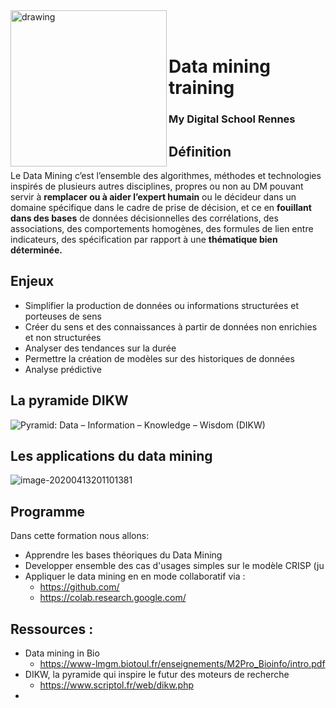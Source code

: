 <img src="https://cashstory.com/_nuxt/img/8259e1b.png" alt="drawing" width="250" align='left'/>
<br>
<br>


# Data mining training 

### My Digital School Rennes





## Définition 

Le Data Mining c’est l’ensemble des algorithmes, méthodes et technologies inspirés de plusieurs autres disciplines, propres ou non au DM pouvant servir à **remplacer ou à aider l’expert humain** ou le décideur dans un domaine spécifique dans le cadre de prise de décision, et ce en **fouillant dans des bases** de données décisionnelles des corrélations, des associations, des comportements homogènes, des formules de lien entre  indicateurs, des spécification par rapport à une **thématique bien déterminée.**

## Enjeux

- Simplifier la production de données ou  informations structurées et porteuses de sens
- Créer du sens et des connaissances à partir de données non enrichies et non structurées
- Analyser des tendances sur la durée
- Permettre la création de modèles sur des historiques de données
- Analyse prédictive

## La pyramide DIKW

![Pyramid: Data – Information – Knowledge – Wisdom (DIKW)  ](https://www.researchgate.net/profile/Marcin_Gajzler/publication/302062058/figure/fig1/AS:460357551562752@1486769201067/Pyramid-Data-Information-Knowledge-Wisdom-DIKW.png)





## Les applications du data mining

![image-20200413201101381](C:\Users\raven\AppData\Roaming\Typora\typora-user-images\image-20200413201101381.png)


## Programme 

Dans cette formation nous allons: 

- Apprendre les bases théoriques du Data Mining 
- Developper ensemble des cas d'usages simples sur le modèle CRISP (ju
- Appliquer le data mining en en mode collaboratif via : 
  - https://github.com/
  - https://colab.research.google.com/



## Ressources : 

- Data mining in Bio 
  - https://www-lmgm.biotoul.fr/enseignements/M2Pro_Bioinfo/intro.pdf
- DIKW, la pyramide qui inspire le futur des moteurs de recherche
  - https://www.scriptol.fr/web/dikw.php
- 

